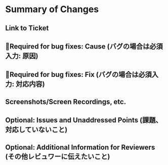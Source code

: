 # Summary of Changes

## Link to Ticket

## 🐛Required for bug fixes: Cause (バグの場合は必須入力: 原因)

## 🐛Required for bug fixes: Fix (バグの場合は必須入力: 対応内容)

## Screenshots/Screen Recordings, etc.

## Optional: Issues and Unaddressed Points (課題、対応していないこと)

## Optional: Additional Information for Reviewers (その他レビュワーに伝えたいこと)

